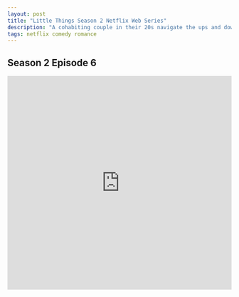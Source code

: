 ```yaml
---
layout: post
title: "Little Things Season 2 Netflix Web Series"
description: "A cohabiting couple in their 20s navigate the ups and downs of work, modern-day relationships and finding themselves in contemporary Bengaluru. "
tags: netflix comedy romance
---
```



## Season 2 Episode 6

<div class="responsive-container">
<iframe src="https://drive.google.com/file/d/1Vr3TZN3C6DDcC2Z1-E1AWud9LO_qGBNU/preview" frameborder="0" marginwidth="0" marginheight="0" scrolling="NO" width="100%" height="480" allowfullscreen></iframe>
<div style="width: 80px; height: 80px; position: absolute; opacity: 0; right: 0px; top: 0px;"> </div></div>